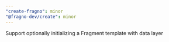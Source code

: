 ```yaml
---
"create-fragno": minor
"@fragno-dev/create": minor
---
```


Support optionally initializing a Fragment template with data layer
